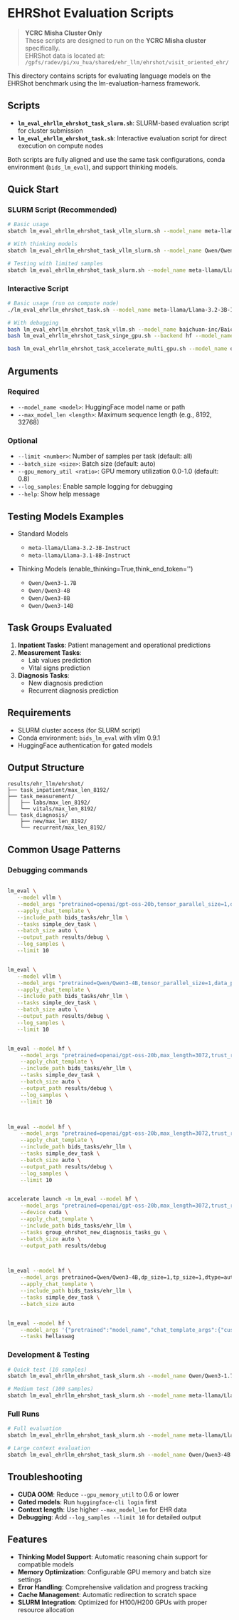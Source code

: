 # EHRShot Evaluation Scripts

> **YCRC Misha Cluster Only**  
> These scripts are designed to run on the **YCRC Misha cluster** specifically.  
> EHRShot data is located at: `/gpfs/radev/pi/xu_hua/shared/ehr_llm/ehrshot/visit_oriented_ehr/`

This directory contains scripts for evaluating language models on the EHRShot benchmark using the lm-evaluation-harness framework.

## Scripts

- **`lm_eval_ehrllm_ehrshot_task_slurm.sh`**: SLURM-based evaluation script for cluster submission
- **`lm_eval_ehrllm_ehrshot_task.sh`**: Interactive evaluation script for direct execution on compute nodes

Both scripts are fully aligned and use the same task configurations, conda environment (`bids_lm_eval`), and support thinking models.

## Quick Start

### SLURM Script (Recommended)

```bash
# Basic usage
sbatch lm_eval_ehrllm_ehrshot_task_vllm_slurm.sh --model_name meta-llama/Llama-3.1-8B-Instruct --max_model_len 3072

# With thinking models
sbatch lm_eval_ehrllm_ehrshot_task_vllm_slurm.sh --model_name Qwen/Qwen3-4B --max_model_len 40

# Testing with limited samples
sbatch lm_eval_ehrllm_ehrshot_task_slurm.sh --model_name meta-llama/Llama-3.1-8B-Instruct --max_model_len 8192 --limit 100
```

### Interactive Script

```bash
# Basic usage (run on compute node)
./lm_eval_ehrllm_ehrshot_task.sh --model_name meta-llama/Llama-3.2-3B-Instruct --max_model_len 8192

# With debugging
bash lm_eval_ehrllm_ehrshot_task_vllm.sh --model_name baichuan-inc/Baichuan-M2-32B --max_model_len 3072 --limit 10 --log_samples --debug
bash lm_eval_ehrllm_ehrshot_task_singe_gpu.sh --backend hf --model_name openai/gpt-oss-20b --max_model_len 3072 --limit 10 --log_samples --debug

bash lm_eval_ehrllm_ehrshot_task_accelerate_multi_gpu.sh --model_name openai/gpt-oss-20b --max_model_len 4096  --think_end_token assistantfinal

```



## Arguments

### Required
- `--model_name <model>`: HuggingFace model name or path
- `--max_model_len <length>`: Maximum sequence length (e.g., 8192, 32768)

### Optional
- `--limit <number>`: Number of samples per task (default: all)
- `--batch_size <size>`: Batch size (default: auto)
- `--gpu_memory_util <ratio>`: GPU memory utilization 0.0-1.0 (default: 0.8)
- `--log_samples`: Enable sample logging for debugging
- `--help`: Show help message

## Testing Models Examples
- Standard Models
  - `meta-llama/Llama-3.2-3B-Instruct`
  - `meta-llama/Llama-3.1-8B-Instruct`

- Thinking Models (enable_thinking=True,think_end_token='</think>')
  - `Qwen/Qwen3-1.7B`
  - `Qwen/Qwen3-4B`
  - `Qwen/Qwen3-8B`
  - `Qwen/Qwen3-14B`

## Task Groups Evaluated

1. **Inpatient Tasks**: Patient management and operational predictions
2. **Measurement Tasks**: 
   - Lab values prediction
   - Vital signs prediction
3. **Diagnosis Tasks**:
   - New diagnosis prediction
   - Recurrent diagnosis prediction

## Requirements

- SLURM cluster access (for SLURM script)
- Conda environment: `bids_lm_eval` with vllm 0.9.1
- HuggingFace authentication for gated models

## Output Structure

```
results/ehr_llm/ehrshot/
├── task_inpatient/max_len_8192/
├── task_measurement/
│   ├── labs/max_len_8192/
│   └── vitals/max_len_8192/
└── task_diagnosis/
    ├── new/max_len_8192/
    └── recurrent/max_len_8192/
```

## Common Usage Patterns

### Debugging commands

```bash

lm_eval \
   --model vllm \
   --model_args "pretrained=openai/gpt-oss-20b,tensor_parallel_size=1,data_parallel_size=1,dtype=bfloat16,max_model_len=8192,gpu_memory_utilization=0.7,enable_thinking=True'" \
   --apply_chat_template \
   --include_path bids_tasks/ehr_llm \
   --tasks simple_dev_task \
   --batch_size auto \
   --output_path results/debug \
   --log_samples \
   --limit 10


lm_eval \
   --model vllm \
   --model_args "pretrained=Qwen/Qwen3-4B,tensor_parallel_size=1,data_parallel_size=1,dtype=bfloat16,max_model_len=8192,gpu_memory_utilization=0.7,enable_thinking=True" \
   --apply_chat_template \
   --include_path bids_tasks/ehr_llm \
   --tasks simple_dev_task \
   --batch_size auto \
   --output_path results/debug \
   --log_samples \
   --limit 10


lm_eval --model hf \
    --model_args "pretrained=openai/gpt-oss-20b,max_length=3072,trust_remote_code=true,device_map=auto,dtype=bfloat16,attn_implementation=flash_attention_2,enable_thinking=True" \
    --apply_chat_template \
    --include_path bids_tasks/ehr_llm \
    --tasks simple_dev_task \
    --batch_size auto \
    --output_path results/debug \
    --log_samples \
    --limit 10



lm_eval --model hf \
    --model_args "pretrained=openai/gpt-oss-20b,max_length=3072,trust_remote_code=True,device_map=auto,enable_thinking=True" \
    --apply_chat_template \
    --include_path bids_tasks/ehr_llm \
    --tasks simple_dev_task \
    --batch_size auto \
    --output_path results/debug \
    --log_samples \
    --limit 10


accelerate launch -m lm_eval --model hf \
    --model_args "pretrained=openai/gpt-oss-20b,max_length=3072,trust_remote_code=True,enable_thinking=True,think_end_token=assistantfinal" \
    --device cuda \
    --apply_chat_template \
    --include_path bids_tasks/ehr_llm \
    --tasks group_ehrshot_new_diagnosis_tasks_gu \
    --batch_size auto \
    --output_path results/debug 



lm_eval --model hf \
    --model_args pretrained=Qwen/Qwen3-4B,dp_size=1,tp_size=1,dtype=auto \
    --apply_chat_template \
    --include_path bids_tasks/ehr_llm \
    --tasks simple_dev_task \
    --batch_size auto


lm_eval --model hf \
    --model_args '{"pretrained":"model_name","chat_template_args":{"custom_param":"value","enable_thinking":true}}' \
    --tasks hellaswag


```


### Development & Testing
```bash
# Quick test (10 samples)
sbatch lm_eval_ehrllm_ehrshot_task_slurm.sh --model_name Qwen/Qwen3-1.7B --max_model_len 8192 --limit 10 --log_samples

# Medium test (100 samples)
sbatch lm_eval_ehrllm_ehrshot_task_slurm.sh --model_name meta-llama/Llama-3.2-3B-Instruct --max_model_len 8192 --limit 100
```

### Full Runs
```bash
# Full evaluation
sbatch lm_eval_ehrllm_ehrshot_task_slurm.sh --model_name meta-llama/Llama-3.1-8B-Instruct --max_model_len 8192

# Large context evaluation
sbatch lm_eval_ehrllm_ehrshot_task_slurm.sh --model_name Qwen/Qwen3-4B --max_model_len 32768
```

## Troubleshooting

- **CUDA OOM**: Reduce `--gpu_memory_util` to 0.6 or lower
- **Gated models**: Run `huggingface-cli login` first
- **Context length**: Use higher `--max_model_len` for EHR data
- **Debugging**: Add `--log_samples --limit 10` for detailed output

## Features

- **Thinking Model Support**: Automatic reasoning chain support for compatible models
- **Memory Optimization**: Configurable GPU memory and batch size settings
- **Error Handling**: Comprehensive validation and progress tracking
- **Cache Management**: Automatic redirection to scratch space
- **SLURM Integration**: Optimized for H100/H200 GPUs with proper resource allocation 